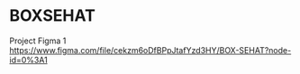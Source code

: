 # BOXSEHAT
Project Figma 1
https://www.figma.com/file/cekzm6oDfBPpJtafYzd3HY/BOX-SEHAT?node-id=0%3A1
